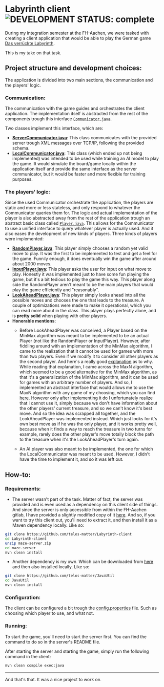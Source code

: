 # Labyrinth client ![DEVELOPMENT STATUS: complete](https://badgen.net/badge/DEVELOPMENT%20STATUS/complete/green)

During my integration semester at the FH-Aachen, we were tasked with creating a client application that would be able to play the German game [Das verrückte Labyrinth](https://de.wikipedia.org/wiki/Das_verr%C3%BCckte_Labyrinth).

This is my take on that task.

## Project structure and development choices:
The application is divided into two main sections, the communication and the players' logic.
### Communication:
The communication with the game guides and orchestrates the client application. The implementation itself is abstracted from the rest of the components trough this interface [`Communicator.java`](src/main/java/hemmouda/maze/communication/Communicator.java).

Two classes implement this interface, which are:
- [**ServerCommunicator.java**](src/main/java/hemmouda/maze/communication/servercommunicator/ServerCommunicator.java): This class communicates with the provided server trough XML messages over TCP/IP, following the provided schema.
- [**LocalCommunicator.java**](src/main/java/hemmouda/maze/communication/localcommunicator/LocalCommunicator.java): This class (which ended up not being implemented) was intended to be used while training an AI model to play the game. It would simulate the board/game locally within the application itself and provide the same interface as the server communicator, but it would be faster and more flexible for training purposes.
### The players' logic:
Since the used Communicator orchestrate the application, the players are static and more or less stateless, and only respond to whatever the Communicator queries them for.
The logic and actual implementation of the player is also abstracted away from the rest of the application trough an abstract basic class called [`Player.java`](src/main/java/hemmouda/maze/game/logic/player/Player.java). This allows for the Communicator to use a unified interface to query whatever player is actually used. And it also eases the development of new kinds of players. Three kinds of players were implemented:
- [**RandomPlayer.java**](src/main/java/hemmouda/maze/game/logic/player/randomplayer/RandomPlayer.java): This player simply chooses a random yet valid move to play. It was the first to be implemented to test and get a feel for the game. Funnily enough, it does eventually win the game after around about 2000 moves.
- [**InputPlayer.java**](src/main/java/hemmouda/maze/game/logic/player/inputplayer/InputPlayer.java): This player asks the user for input on what move to play. Honestly it was implemented just to have some fun playing the game, but it's a bit tedious to play the game this way. This player along side the RandomPlayer aren't meant to be the main players that would play the game efficiently and "reasonably".
- [**LookAheadPlayer.java**](src/main/java/hemmouda/maze/game/logic/player/lookaheadplayer/LookAheadPlayer.java): This player simply looks ahead into all the possible moves and chooses the one that leads to the treasure. A couple of optimizations were made to make it operational, which you can read more about in the class. This player plays perfectly alone, and is **pretty solid** when playing with other players.
- **Honorable mentions**:
    - Before LookAheadPlayer was conceived, a Player based on the MinMax algorithm was meant to be implemented to be an actual Player (not like the RandomPlayer or InputPlayer). However, after fiddling around with an implementation of the MinMax algorithm, I came to the realization that it cannot be used for games with more than two players. Even if we modify it to consider all other players as the second player. And here's a really good [explanation](https://stackoverflow.com/questions/14826451/extending-minimax-algorithm-for-multiple-opponents) as to why. While reading that explanation, I came across the MaxN algorithm, which seemed to be a good alternative for the MinMax algorithm, as that it's a generalization of the MinMax algorithm, and it can be used for games with an arbitrary number of players. And so, I implemented an abstract interface that would allows me to use the MaxN algorithm with any game of my choosing, which you can find [here](https://github.com/telos-matter/Max-nJ). However only after implementing it do I unfortunately realize that I cannot use it, simply because we don't have information about the other players' current treasure, and so we can't know it's best move. And so the idea was scrapped all together, and the LookAheadPlayer was implemented instead. Which just looks for it's own best move as if he was the only player, and it works pretty well, because when it finds a way to reach the treasure in two turns for example, rarely does the other player's move totally block the path to the treasure when it's the LookAheadPlayer's turn again. 

    - An AI player was also meant to be implemented, the one for which the LocalCommunicator was meant to be used. However, I didn't have the time to implement it, and so it was left out.

## How-to:
### Requirements:
- The server wasn't part of the task. Matter of fact, the server was provided and is even used as a dependency on this client side of things. And since the server is only accessible from within the FH-Aachen gitlab, I have provided a slightly modified copy of it [here](maze-server.zip). And so, if you want to try this client out, you'll need to extract it, and then install it as a Maven dependency locally. Like so:
```bash
git clone https://github.com/telos-matter/Labyrinth-client
cd Labyrinth-client
unzip maze-server.zip
cd maze-server
mvn clean install
```
- Another dependency is my own. Which can be downloaded from [here](https://github.com/telos-matter/JavaUtil) and then also installed locally. Like so:
```bash
git clone https://github.com/telos-matter/JavaUtil
cd JavaUtil
mvn clean install
```
### Configuration:
The client can be configured a bit trough the [config.properties](src/main/resources/config.properties) file. Such as choosing which player to use, and what not.
### Running:
To start the game, you'll need to start the server first. You can find the command to do so in the server's README file.


After starting the server and starting the game, simply run the following command in the client:
```bash
mvn clean compile exec:java
```

<hr>

And that's that. It was a nice project to work on.
